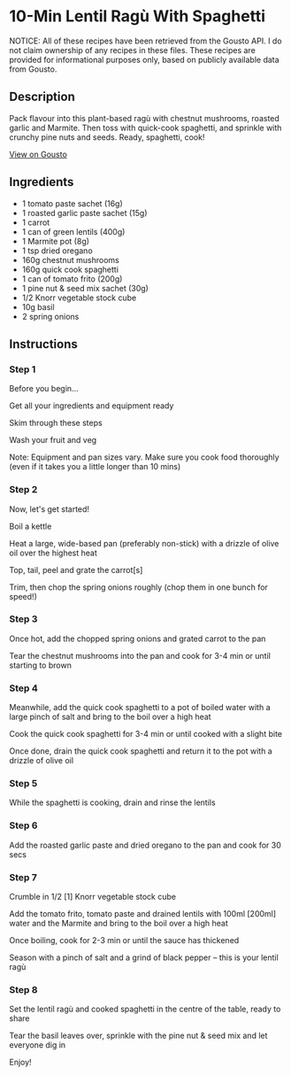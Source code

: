 # 10-Min Lentil Ragù With Spaghetti

NOTICE: All of these recipes have been retrieved from the Gousto API. I do not claim ownership of any recipes in these files. These recipes are provided for informational purposes only, based on publicly available data from Gousto.

## Description

Pack flavour into this plant-based ragù with chestnut mushrooms, roasted garlic and Marmite. Then toss with quick-cook spaghetti, and sprinkle with crunchy pine nuts and seeds. Ready, spaghetti, cook!

[View on Gousto](https://www.gousto.co.uk/recipes/cookbook/10-min-lentil-ragu-with-spaghetti)

## Ingredients

- 1 tomato paste sachet (16g)
- 1 roasted garlic paste sachet (15g)
- 1 carrot
- 1 can of green lentils (400g)
- 1 Marmite pot (8g)
- 1 tsp dried oregano
- 160g chestnut mushrooms
- 160g quick cook spaghetti
- 1 can of tomato frito (200g)
- 1 pine nut & seed mix sachet (30g)
- 1/2 Knorr vegetable stock cube
- 10g basil
- 2 spring onions

## Instructions


### Step 1

Before you begin...

Get all your ingredients and equipment ready

Skim through these steps

Wash your fruit and veg

Note: Equipment and pan sizes vary. Make sure you cook food thoroughly (even if it takes you a little longer than 10 mins)


### Step 2

Now, let's get started!

Boil a kettle

Heat a large, wide-based pan (preferably non-stick) with a drizzle of olive oil over the highest heat

Top, tail, peel and grate the carrot<span class="text-danger">[s]</span>

Trim, then chop the spring onions roughly (chop them in one bunch for speed!)


### Step 3

Once hot, add the chopped spring onions and grated carrot to the pan

Tear the chestnut mushrooms into the pan and cook for 3-4 min or until starting to brown


### Step 4

Meanwhile, add the quick cook spaghetti to a pot of boiled water with a large pinch of salt and bring to the boil over a high heat

Cook the quick cook spaghetti for 3-4 min or until cooked with a slight bite

Once done, drain the quick cook spaghetti and return it to the pot with a drizzle of olive oil


### Step 5

While the spaghetti is cooking, drain and rinse the lentils


### Step 6

Add the roasted garlic paste and dried oregano to the pan and cook for 30 secs


### Step 7

Crumble in 1/2 <span class="text-danger">[1]</span> Knorr vegetable stock cube

Add the tomato frito, tomato paste and drained lentils with 100ml <span class="text-danger">[200ml]</span> water and the Marmite and bring to the boil over a high heat

Once boiling, cook for 2-3 min or until the sauce has thickened

Season with a pinch of salt and a grind of black pepper – this is your lentil ragù

### Step 8

Set the lentil ragù and cooked spaghetti in the centre of the table, ready to share

Tear the basil leaves over, sprinkle with the pine nut & seed mix and let everyone dig in

Enjoy!

